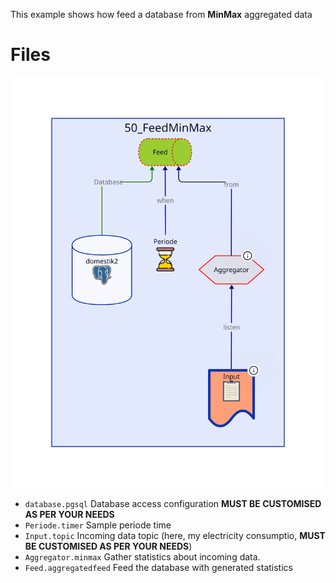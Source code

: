 This example shows how feed a database from **MinMax** aggregated data

# Files

![Objects in this example](Diagram.svg)

- `database.pgsql` Database access configuration **MUST BE CUSTOMISED AS PER YOUR NEEDS**
- `Periode.timer` Sample periode time
- `Input.topic` Incoming data topic (here, my electricity consumptio, **MUST BE CUSTOMISED AS PER YOUR NEEDS**)
- `Aggregator.minmax` Gather statistics about incoming data.
- `Feed.aggregatedfeed` Feed the database with generated statistics
